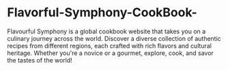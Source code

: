 # Flavorful-Symphony-CookBook-
Flavourful Symphony is a global cookbook website that takes you on a culinary journey across the world. Discover a diverse collection of authentic recipes from different regions, each crafted with rich flavors and cultural heritage. Whether you're a novice or a gourmet, explore, cook, and savor the tastes of the world!
